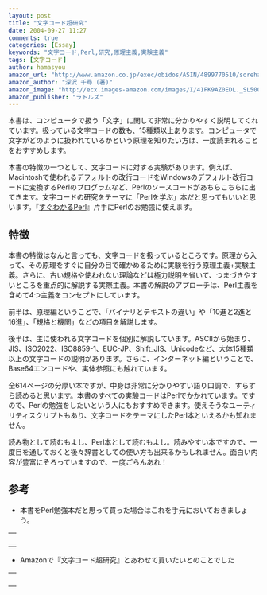 ```yaml
---
layout: post
title: "文字コード超研究"
date: 2004-09-27 11:27
comments: true
categories: [Essay]
keywords: "文字コード,Perl,研究,原理主義,実験主義"
tags: [文字コード]
author: hamasyou
amazon_url: "http://www.amazon.co.jp/exec/obidos/ASIN/4899770510/sorehabooks-22"
amazon_author: "深沢 千尋 (著)"
amazon_image: "http://ecx.images-amazon.com/images/I/41FK9AZ0EDL._SL500_AA300_.jpg"
amazon_publisher: "ラトルズ"
---
```


本書は、コンピュータで扱う「文字」に関して非常に分かりやすく説明してくれています。扱っている文字コードの数も、15種類以上あります。コンピュータで文字がどのように扱われているかという原理を知りたい方は、一度読まれることをおすすめします。

本書の特徴の一つとして、文字コードに対する実験があります。例えば、Macintoshで使われるデフォルトの改行コードをWindowsのデフォルト改行コードに変換するPerlのプログラムなど、Perlのソースコードがあちらこちらに出てきます。文字コードの研究をテーマに「Perlを学ぶ」本だと思ってもいいと思います。『<a href="http://www.amazon.co.jp/exec/obidos/ASIN/4774108170/sorehabooks-22" rel="external nofollow">すぐわかるPerl</a>』片手にPerlのお勉強に使えます。


<!-- more -->

<h2>特徴</h2>

本書の特徴はなんと言っても、文字コードを扱っているところです。原理から入って、その原理をすぐに自分の目で確かめるために実験を行う原理主義+実験主義。さらに、古い規格や使われない理論などは極力説明を省いて、つまづきやすいところを重点的に解説する実際主義。本書の解説のアプローチは、Perl主義を含めて4つ主義をコンセプトにしています。

前半は、原理編ということで、「バイナリとテキストの違い」や「10進と2進と16進」、「規格と機関」などの項目を解説します。

後半は、主に使われる文字コードを個別に解説しています。ASCIIから始まり、JIS、ISO2022、ISO8859-1、EUC-JP、Shift_JIS、Unicodeなど、大体15種類以上の文字コードの説明があります。さらに、インターネット編ということで、Base64エンコードや、実体参照にも触れています。

全614ページの分厚い本ですが、中身は非常に分かりやすい語り口調で、すらすら読めると思います。本書のすべての実験コードはPerlでかかれています。ですので、Perlの勉強をしたいという人にもおすすめできます。使えそうなユーティリティスクリプトもあり、文字コードをテーマにしたPerl本といえるかも知れません。

読み物として読むもよし、Perl本として読むもよし。読みやすい本ですので、一度目を通しておくと後々辞書としての使い方も出来るかもしれません。面白い内容が豊富にそろっていますので、一度ごらんあれ！

<h2>参考</h2>

+ 本書をPerl勉強本だと思って買った場合はこれを手元においておきましょう。

<div class="rakuten"><table border="0" cellpadding="5" width="400"><tr><td valign="top"><a href="http://www.amazon.co.jp/exec/obidos/ASIN/4774108170/sorehabooks-22/" rel="external nofollow"></a><br /></td></tr></table>
</div>

+ Amazonで『文字コード超研究』とあわせて買いたいとのことでした

<div class="rakuten"><table border="0" cellpadding="5" width="400"><tr><td valign="top"><a href="http://www.amazon.co.jp/exec/obidos/ASIN/4534032242/sorehabooks-22/" rel="external nofollow"></a><br /></td></tr></table>
</div>




